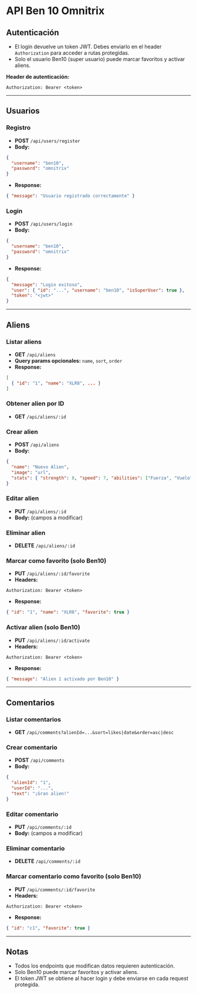 # API Ben 10 Omnitrix

## Autenticación

- El login devuelve un token JWT. Debes enviarlo en el header `Authorization` para acceder a rutas protegidas.
- Solo el usuario Ben10 (super usuario) puede marcar favoritos y activar aliens.

**Header de autenticación:**

```http
Authorization: Bearer <token>
```

---

## Usuarios

### Registro

- **POST** `/api/users/register`
- **Body:**

```json
{
  "username": "ben10",
  "password": "omnitrix"
}
```

- **Response:**

```json
{ "message": "Usuario registrado correctamente" }
```

### Login

- **POST** `/api/users/login`
- **Body:**

```json
{
  "username": "ben10",
  "password": "omnitrix"
}
```

- **Response:**

```json
{
  "message": "Login exitoso",
  "user": { "id": "...", "username": "ben10", "isSuperUser": true },
  "token": "<jwt>"
}
```

---

## Aliens

### Listar aliens

- **GET** `/api/aliens`
- **Query params opcionales:** `name`, `sort`, `order`
- **Response:**

```json
[
  { "id": "1", "name": "XLR8", ... }
]
```

### Obtener alien por ID

- **GET** `/api/aliens/:id`

### Crear alien

- **POST** `/api/aliens`
- **Body:**

```json
{
  "name": "Nuevo Alien",
  "image": "url",
  "stats": { "strength": 8, "speed": 7, "abilities": ["Fuerza", "Vuelo"] }
}
```

### Editar alien

- **PUT** `/api/aliens/:id`
- **Body:** (campos a modificar)

### Eliminar alien

- **DELETE** `/api/aliens/:id`

### Marcar como favorito (solo Ben10)

- **PUT** `/api/aliens/:id/favorite`
- **Headers:**

```http
Authorization: Bearer <token>
```

- **Response:**

```json
{ "id": "1", "name": "XLR8", "favorite": true }
```

### Activar alien (solo Ben10)

- **PUT** `/api/aliens/:id/activate`
- **Headers:**

```http
Authorization: Bearer <token>
```

- **Response:**

```json
{ "message": "Alien 1 activado por Ben10" }
```

---

## Comentarios

### Listar comentarios

- **GET** `/api/comments?alienId=...&sort=likes|date&order=asc|desc`

### Crear comentario

- **POST** `/api/comments`
- **Body:**

```json
{
  "alienId": "1",
  "userId": "...",
  "text": "¡Gran alien!"
}
```

### Editar comentario

- **PUT** `/api/comments/:id`
- **Body:** (campos a modificar)

### Eliminar comentario

- **DELETE** `/api/comments/:id`

### Marcar comentario como favorito (solo Ben10)

- **PUT** `/api/comments/:id/favorite`
- **Headers:**

```http
Authorization: Bearer <token>
```

- **Response:**

```json
{ "id": "c1", "favorite": true }
```

---

## Notas

- Todos los endpoints que modifican datos requieren autenticación.
- Solo Ben10 puede marcar favoritos y activar aliens.
- El token JWT se obtiene al hacer login y debe enviarse en cada request protegida.
